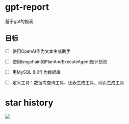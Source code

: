 # gpt-report
基于gpt的报表

## 目标

+ [ ] 使用OpenAI作为文本生成助手
+ [ ] 使用langchain的PlanAndExecuteAgent做计划流
+ [ ] 用MySQL 8.0作为数据库
+ [ ] 定义工具：数据库查询工具、图表生成工具、网页生成工具


# star history

![](https://star-history.com/#JACKCHEN213/gpt-report&Date)